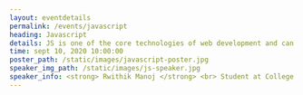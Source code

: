 ```yaml
---
layout: eventdetails
permalink: /events/javascript
heading: Javascript
details: JS is one of the core technologies of web development and can be used on both the front-end and the back-end. It allows you to add dynamic content to your website instead of boring static websites.
time: sept 10, 2020 10:00:00
poster_path: /static/images/javascript-poster.jpg
speaker_img_path: /static/images/js-speaker.jpg
speaker_info: <strong> Rwithik Manoj </strong> <br> Student at College of Engineering, Trivandrum
---
```

